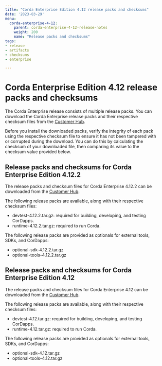 ```yaml
---
title: "Corda Enterprise Edition 4.12 release packs and checksums"
date: '2023-03-29'
menu:
  corda-enterprise-4-12:
    parent: corda-enterprise-4-12-release-notes
    weight: 200
    name: "Release packs and checksums"
tags:
- release
- artifacts
- checksums
- enterprise

---
```


# Corda Enterprise Edition 4.12 release packs and checksums

The Corda Enterprise release consists of multiple release packs. You can download the Corda Enterprise release packs and their respective checksum files from the [Customer Hub](https://customerhub.r3.com).

Before you install the downloaded packs, verify the integrity of each pack using the respective checksum file to ensure it has not been tampered with or corrupted during the download. You can do this by calculating the checksum of your downloaded file, then comparing its value to the checksum value provided below.

## Release packs and checksums for Corda Enterprise Edition 4.12.2

The release packs and checksum files for Corda Enterprise 4.12.2 can be downloaded from the [Customer Hub](https://customerhub.r3.com).

The following release packs are available, along with their respective checksum files:

* devtest-4.12.2.tar.gz: required for building, developing, and testing CorDapps.
* runtime-4.12.2.tar.gz: required to run Corda.

The following release packs are provided as optionals for external tools, SDKs, and CorDapps:
* optional-sdk-4.12.2.tar.gz
* optional-tools-4.12.2.tar.gz

## Release packs and checksums for Corda Enterprise Edition 4.12

The release packs and checksum files for Corda Enterprise 4.12 can be downloaded from the [Customer Hub](https://customerhub.r3.com).

The following release packs are available, along with their respective checksum files:
* devtest-4.12.tar.gz: required for building, developing, and testing CorDapps.
* runtime-4.12.tar.gz: required to run Corda.

The following release packs are provided as optionals for external tools, SDKs, and CorDapps:
* optional-sdk-4.12.tar.gz
* optional-tools-4.12.tar.gz